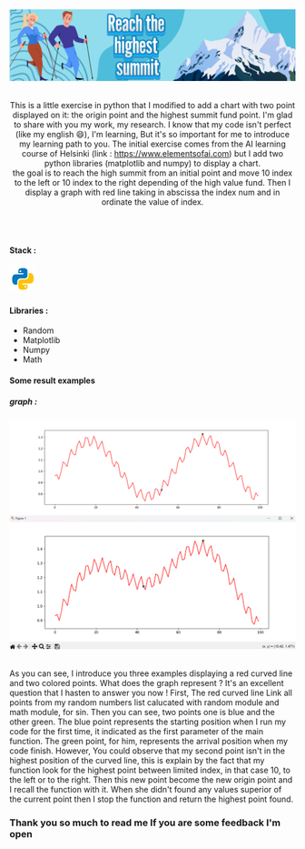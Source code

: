 <img src=".\src\Banner.png">
<br>
<br>
<div align="center">
  <p>
    This is a little exercise in python that I modified to add a chart with two point displayed on it: the origin point and the highest summit fund point. I'm glad to share with you my work, my research. I know that my code isn't perfect (like my english 😄), I'm learning, But it's so important for me to introduce my learning path to you. The initial exercise comes from the AI learning course of Helsinki (link : <a href="https://www.elementsofai.com/">https://www.elementsofai.com</a>) but I add two python libraries (matplotlib and numpy) to display a chart.<br>
    the goal is to reach the high summit from an initial point and move 10 index to the left or 10 index to the right depending of the high value fund. Then I display a graph with red line taking in abscissa the index num and in ordinate the value of index.
  </p>
</div>
<br>
<br>
<div>
  <h4>Stack :</h4>
  <img src=".\src\icons8-python.gif" alt="just a gif">
  <br>
  <h4>Libraries :</h4>
  <ul>
    <li>Random</li>
    <li>Matplotlib</li>
    <li>Numpy</li>
    <li>Math</li>
  </ul>
</div>
<div>
  <h4>Some result examples</h4>
  <h5>graph :</h5>
  <img src=".\src\courbe python .png">
  <br>
  <img src=".\src\graph.png">
  <br>
  <br>
  <p>
    As you can see, I introduce you three examples displaying a red curved line and two colored points. What does the graph represent ? It's an excellent question that I hasten to answer you now ! First, The red curved line Link all points from my random numbers list calucated with random module and math module, for sin. Then you can see, two points one is blue and the other green. The blue point represents the starting position when I run my code for the first time, it indicated as the first parameter of the main function. The green point, for him, represents the arrival position when my code finish. However, You could observe that my second point isn't in the highest position of the curved line, this is explain by the fact that my function look for the highest point between limited index, in that case 10, to the left or to the right. Then this new point become the new origin point and I recall the function with it. When she didn't found any values superior of the current point then I stop the function and return the highest point found.
  </p>  
  <h3>Thank you so much to read me If you are some feedback I'm open</h3>
</div>
